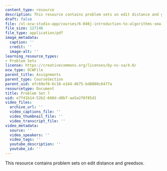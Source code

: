 ```yaml
---
content_type: resource
description: This resource contains problem sets on edit distance and greedsox.
draft: false
file: /ol-ocw-studio-app/courses/6-046j-introduction-to-algorithms-sma-5503-fall-2005/e7f41b1452b2660dd8b7aa5a2f0f85d1_ps7.pdf
file_size: 127146
file_type: application/pdf
image_metadata:
  caption: ''
  credit: ''
  image-alt: ''
learning_resource_types:
- Problem Sets
license: https://creativecommons.org/licenses/by-nc-sa/4.0/
ocw_type: OCWFile
parent_title: Assignments
parent_type: CourseSection
parent_uid: efc69ef8-6c18-e164-d675-bd8808c6477a
resourcetype: Document
title: Problem Set 7
uid: e7f41b14-52b2-660d-d8b7-aa5a2f0f85d1
video_files:
  archive_url: ''
  video_captions_file: ''
  video_thumbnail_file: ''
  video_transcript_file: ''
video_metadata:
  source: ''
  video_speakers: ''
  video_tags: ''
  youtube_description: ''
  youtube_id: ''
---
```

This resource contains problem sets on edit distance and greedsox.